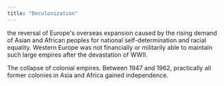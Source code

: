 ```yaml
---
title: "Decolonization"
---
```

the reversal of Europe's overseas expansion caused by the rising demand of Asian and African peoples for national self-determination and racial equality. Western Europe was not financially or militarily able to maintain such large empires after the devastation of WWII.

The collapse of colonial empires. Between 1947 and 1962, practically all former colonies in Asia and Africa gained independence.

